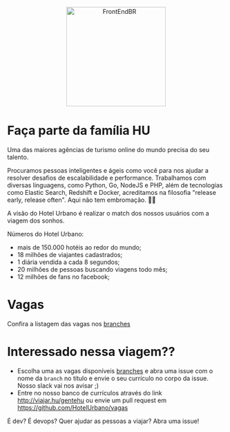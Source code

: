 <p align="center">
  <img src="https://avatars1.githubusercontent.com/u/7063040?v=4&s=200.jpg" alt="FrontEndBR" width="230" />
</p>

# Faça parte da família HU

Uma das maiores agências de turismo online do mundo precisa do seu talento.

Procuramos pessoas inteligentes e ágeis como você para nos ajudar a resolver desafios de escalabilidade e performance. Trabalhamos com diversas linguagens, como Python, Go, NodeJS e PHP, além de tecnologias como Elastic Search, Redshift e Docker, acreditamos na filosofia "release early, release often". Aqui não tem embromação. 🔪💀

A visão do Hotel Urbano é realizar o match dos nossos usuários com a viagem dos sonhos.

Números do Hotel Urbano:
- mais de 150.000 hotéis ao redor do mundo;
- 18 milhões de viajantes cadastrados;
- 1 diária vendida a cada 8 segundos;
- 20 milhões de pessoas buscando viagens todo mês;
- 12 milhões de fans no facebook;

# Vagas

Confira a listagem das vagas nos [branches](https://github.com/HotelUrbano/vagas/branches)

# Interessado nessa viagem??

- Escolha uma as vagas disponíveis [branches](https://github.com/HotelUrbano/vagas/branches) e abra uma issue com o nome da `branch` no título e envie o seu currículo no corpo da issue. Nosso slack vai nos avisar ;)
- Entre no nosso banco de currículos através do link http://viajar.hu/gentehu ou envie um pull request em https://github.com/HotelUrbano/vagas


É dev? É devops? Quer ajudar as pessoas a viajar? Abra uma issue!